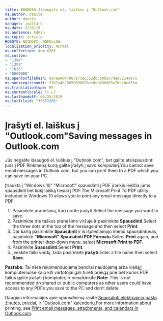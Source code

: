 ```yaml
---
title: 8000088 Išsaugoti el. laiškus į "Outlook.com"
ms.author: daeite
author: daeite
manager: joallard
ms.date: 2/28/19
ms.audience: Admin
ms.topic: article
ROBOTS: NOINDEX, NOFOLLOW
localization_priority: Normal
ms.collection: Adm_O365
ms.custom:
- "1398"
- "1399"
- "1626"
- "8000088"
ms.openlocfilehash: 897ee4d4708ce7cec352dbc50b8c7ded3214a971
ms.sourcegitcommit: 5fb7a4b28859690020efdea630d03e70cc0e6334
ms.translationtype: MT
ms.contentlocale: lt-LT
ms.lasthandoff: 06/28/2019
ms.locfileid: "35372305"
---
```

# <a name="saving-messages-in-outlookcom"></a><span data-ttu-id="f09f3-102">Įrašyti el. laiškus į "Outlook.com"</span><span class="sxs-lookup"><span data-stu-id="f09f3-102">Saving messages in Outlook.com</span></span>

<span data-ttu-id="f09f3-103">Jūs negalite išsaugoti el. laiškus į "Outlook.com", bet galite atsispausdinti juos į PDF Rinkmeną kurią galite įrašyti į savo kompiuterį.</span><span class="sxs-lookup"><span data-stu-id="f09f3-103">You cannot save email messages in Outlook.com, but you can print them to a PDF which you can save on your PC.</span></span>

<span data-ttu-id="f09f3-104">Įtraukta į "Windows 10" "Microsoft" spausdinti į PDF įrankis leidžia jums spausdinti bet kokį laišką tiesiai į PDF.</span><span class="sxs-lookup"><span data-stu-id="f09f3-104">The Microsoft Print To PDF utility included in Windows 10 allows you to print any email message directly to a PDF.</span></span>

1. <span data-ttu-id="f09f3-105">Pasirinkite pranešimą, kurį norite įrašyti.</span><span class="sxs-lookup"><span data-stu-id="f09f3-105">Select the message you want to save.</span></span>
2. <span data-ttu-id="f09f3-106">Pasirinkite tris taškus pranešimo viršuje ir pasirinkite **Spausdinti**.</span><span class="sxs-lookup"><span data-stu-id="f09f3-106">Select the three dots at the top of the message and then select **Print**.</span></span>
3. <span data-ttu-id="f09f3-107">Dar kartą pasirinkite **Spausdinti** ir iš išplečiamojo meniu spausdintuvas, pasirinkite **"Microsoft" Spausdinti PDF Formatu**.</span><span class="sxs-lookup"><span data-stu-id="f09f3-107">Select **Print** again, and from the printer drop-down menu, select **Microsoft Print to PDF**.</span></span>
4. <span data-ttu-id="f09f3-108">Pasirinkite **Spausdinti**.</span><span class="sxs-lookup"><span data-stu-id="f09f3-108">Select **Print**.</span></span>
5. <span data-ttu-id="f09f3-109">Įveskite failo vardą, tada pasirinkite **įrašyti**.</span><span class="sxs-lookup"><span data-stu-id="f09f3-109">Enter a file name then select **Save**.</span></span>

<span data-ttu-id="f09f3-110">**Pastaba:** Tai nėra rekomenduojama bendrai naudojamą arba viešąjį kompiuteriuose kaip kiti vartotojai gali turėti prieigą prie bet kurios PDF failus galite įrašyti į kompiuterį ir nenaikinkite.</span><span class="sxs-lookup"><span data-stu-id="f09f3-110">**Note:** This is not recommended on shared or public computers as other users could have access to any PDFs you save to the PC and don't delete.</span></span>

<span data-ttu-id="f09f3-111">Daugiau informacijos apie spausdinimą rasite [Spausdinti elektroninio pašto žinutes, priedai, ir "Outlook.com" kalendorių](https://support.office.com/article/c835b8e5-b310-4cab-ac15-b6eb95149855).</span><span class="sxs-lookup"><span data-stu-id="f09f3-111">For more information about printing, see [Print email messages, attachments, and calendars in Outlook.com](https://support.office.com/article/c835b8e5-b310-4cab-ac15-b6eb95149855).</span></span>